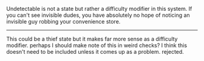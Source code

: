 Undetectable is not a state but rather a difficulty modifier in this system. If you can't see invisible dudes, you have absolutely no hope of noticing an invisible guy robbing your convenience store.

---

This could be a thief state but it makes far more sense as a difficulty modifier. perhaps I should make note of this in weird checks? I think this doesn't need to be included unless it comes up as a problem. rejected.